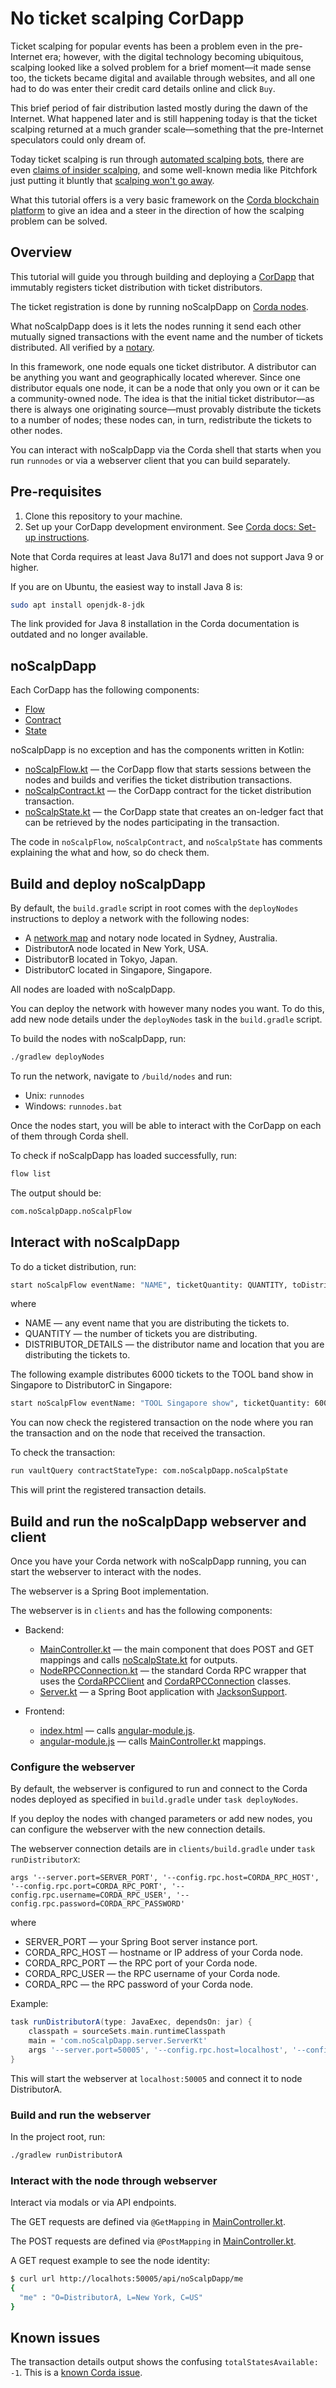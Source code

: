 # No ticket scalping CorDapp

Ticket scalping for popular events has been a problem even in the pre-Internet era; however, with the digital technology becoming ubiquitous, scalping looked like a solved problem for a brief moment—it made sense too, the tickets became digital and available through websites, and all one had to do was enter their credit card details online and click `Buy`.

This brief period of fair distribution lasted mostly during the dawn of the Internet. What happened later and is still happening today is that the ticket scalping returned at a much grander scale—something that the pre-Internet speculators could only dream of.

Today ticket scalping is run through [automated scalping bots](https://en.wikipedia.org/wiki/Ticket_resale#Automated_scalping_bots), there are even [claims of insider scalping](https://www.rollingstone.com/music/music-news/ticketmaster-cheating-scalpers-726353/), and some well-known media like Pitchfork just putting it bluntly that [scalping won't go away](https://pitchfork.com/thepitch/why-ticket-scalping-wont-go-away/).

What this tutorial offers is a very basic framework on the [Corda blockchain platform](https://docs.dev.chainstack.com/blockchains/corda) to give an idea and a steer in the direction of how the scalping problem can be solved.

## Overview

This tutorial will guide you through building and deploying a [CorDapp](https://docs.dev.chainstack.com/blockchains/corda#cordapp) that immutably registers ticket distribution with ticket distributors.

The ticket registration is done by running noScalpDapp on [Corda nodes](https://docs.dev.chainstack.com/blockchains/corda#node).

What noScalpDapp does is it lets the nodes running it send each other mutually signed transactions with the event name and the number of tickets distributed. All verified by a [notary](https://docs.dev.chainstack.com/blockchains/corda#notary-service).

In this framework, one node equals one ticket distributor. A distributor can be anything you want and geographically located wherever. Since one distributor equals one node, it can be a node that only you own or it can be a community-owned node. The idea is that the initial ticket distributor—as there is always one originating source—must provably distribute the tickets to a number of nodes; these nodes can, in turn, redistribute the tickets to other nodes.

You can interact with noScalpDapp via the Corda shell that starts when you run `runnodes` or via a webserver client that you can build separately.

## Pre-requisites

1. Clone this repository to your machine.
1. Set up your CorDapp development environment. See [Corda docs: Set-up instructions](https://docs.corda.net/getting-set-up.html#set-up-instructions).

Note that Corda requires at least Java 8u171 and does not support Java 9 or higher.

If you are on Ubuntu, the easiest way to install Java 8 is:

``` sh
sudo apt install openjdk-8-jdk
```

The link provided for Java 8 installation in the Corda documentation is outdated and no longer available.

## noScalpDapp

Each CorDapp has the following components:

* [Flow](https://docs.dev.chainstack.com/blockchains/corda#flows)
* [Contract](https://docs.dev.chainstack.com/blockchains/corda#contracts)
* [State](https://docs.dev.chainstack.com/blockchains/corda#states)

noScalpDapp is no exception and has the components written in Kotlin:

* [noScalpFlow.kt](https://github.com/akegaviar/no-ticket-scalping-cordapp/blob/master/noScalpDapp/src/main/kotlin/com/noScalpDapp/noScalpFlow.kt) — the CorDapp flow that starts sessions between the nodes and builds and verifies the ticket distribution transactions.
* [noScalpContract.kt](https://github.com/akegaviar/no-ticket-scalping-cordapp/blob/master/noScalpDapp/src/main/kotlin/com/noScalpDapp/noScalpContract.kt) — the CorDapp contract for the ticket distribution transaction.
* [noScalpState.kt](https://github.com/akegaviar/no-ticket-scalping-cordapp/blob/master/noScalpDapp/src/main/kotlin/com/noScalpDapp/noScalpState.kt) — the CorDapp state that creates an on-ledger fact that can be retrieved by the nodes participating in the transaction.

The code in `noScalpFlow`, `noScalpContract`, and `noScalpState` has comments explaining the what and how, so do check them.

## Build and deploy noScalpDapp

By default, the `build.gradle` script in root comes with the `deployNodes` instructions to deploy a network with the following nodes:

* A [network map](https://docs.dev.chainstack.com/blockchains/corda#network-map-service) and notary node located in Sydney, Australia.
* DistributorA node located in New York, USA.
* DistributorB located in Tokyo, Japan.
* DistributorC located in Singapore, Singapore.

All nodes are loaded with noScalpDapp.

You can deploy the network with however many nodes you want. To do this, add new node details under the `deployNodes` task in the `build.gradle` script.

To build the nodes with noScalpDapp, run:

``` sh
./gradlew deployNodes
```

To run the network, navigate to `/build/nodes` and run:

* Unix: `runnodes`
* Windows: `runnodes.bat`

Once the nodes start, you will be able to interact with the CorDapp on each of them through Corda shell.

To check if noScalpDapp has loaded successfully, run:

``` sh
flow list
```

The output should be:

``` sh
com.noScalpDapp.noScalpFlow
```

## Interact with noScalpDapp

To do a ticket distribution, run:

``` sh
start noScalpFlow eventName: "NAME", ticketQuantity: QUANTITY, toDistributor: "DISTRIBUTOR_DETAILS"
```

where

* NAME — any event name that you are distributing the tickets to.
* QUANTITY — the number of tickets you are distributing.
* DISTRIBUTOR_DETAILS — the distributor name and location that you are distributing the tickets to.

The following example distributes 6000 tickets to the TOOL band show in Singapore to DistributorC in Singapore:

``` sh
start noScalpFlow eventName: "TOOL Singapore show", ticketQuantity: 6000, toDistributor: "O=DistributorC,L=Singapore,C=SG"
```

You can now check the registered transaction on the node where you ran the transaction and on the node that received the transaction.

To check the transaction:

``` sh
run vaultQuery contractStateType: com.noScalpDapp.noScalpState
```

This will print the registered transaction details.

## Build and run the noScalpDapp webserver and client

Once you have your Corda network with noScalpDapp running, you can start the webserver to interact with the nodes.

The webserver is a Spring Boot implementation.

The webserver is in `clients` and has the following components:

* Backend:
  * [MainController.kt](https://github.com/akegaviar/no-ticket-scalping-cordapp/blob/master/clients/src/main/kotlin/com/noScalpDapp/server/MainController.kt) — the main component that does POST and GET mappings and calls [noScalpState.kt](https://github.com/akegaviar/no-ticket-scalping-cordapp/blob/master/noScalpDapp/src/main/kotlin/com/noScalpDapp/noScalpState.kt) for outputs.
  * [NodeRPCConnection.kt](https://github.com/akegaviar/no-ticket-scalping-cordapp/blob/master/clients/src/main/kotlin/com/noScalpDapp/server/NodeRPCConnection.kt) — the standard Corda RPC wrapper that uses the [CordaRPCClient](https://docs.corda.net/api/javadoc/net/corda/client/rpc/CordaRPCClient.html) and [CordaRPCConnection](https://docs.corda.net/api/javadoc/net/corda/client/rpc/CordaRPCConnection.html) classes.
  * [Server.kt](https://github.com/akegaviar/no-ticket-scalping-cordapp/blob/master/clients/src/main/kotlin/com/noScalpDapp/server/Server.kt) — a Spring Boot application with [JacksonSupport](https://docs.corda.net/api/kotlin/corda/net.corda.client.jackson/-jackson-support/index.html).

* Frontend:
  * [index.html](https://github.com/akegaviar/no-ticket-scalping-cordapp/blob/master/clients/src/main/resources/public/index.html) — calls [angular-module.js](https://github.com/akegaviar/no-ticket-scalping-cordapp/blob/master/clients/src/main/resources/public/js/angular-module.js).
  * [angular-module.js](https://github.com/akegaviar/no-ticket-scalping-cordapp/blob/master/clients/src/main/resources/public/js/angular-module.js) — calls [MainController.kt](https://github.com/akegaviar/no-ticket-scalping-cordapp/blob/master/clients/src/main/kotlin/com/noScalpDapp/server/MainController.kt) mappings.

### Configure the webserver

By default, the webserver is configured to run and connect to the Corda nodes deployed as specified in `build.gradle` under `task deployNodes`.

If you deploy the nodes with changed parameters or add new nodes, you can configure the webserver with the new connection details.

The webserver connection details are in `clients/build.gradle` under `task runDistributorX`:

`args '--server.port=SERVER_PORT', '--config.rpc.host=CORDA_RPC_HOST', '--config.rpc.port=CORDA_RPC_PORT', '--config.rpc.username=CORDA_RPC_USER', '--config.rpc.password=CORDA_RPC_PASSWORD'`

where

* SERVER_PORT — your Spring Boot server instance port.
* CORDA_RPC_HOST — hostname or IP address of your Corda node.
* CORDA_RPC_PORT — the RPC port of your Corda node.
* CORDA_RPC_USER — the RPC username of your Corda node.
* CORDA_RPC — the RPC password of your Corda node.

Example:

``` gradle
task runDistributorA(type: JavaExec, dependsOn: jar) {
    classpath = sourceSets.main.runtimeClasspath
    main = 'com.noScalpDapp.server.ServerKt'
    args '--server.port=50005', '--config.rpc.host=localhost', '--config.rpc.port=10006', '--config.rpc.username=user1', '--config.rpc.password=test'
}
```

This will start the webserver at `localhost:50005` and connect it to node DistributorA.

### Build and run the webserver

In the project root, run:

``` sh
./gradlew runDistributorA
```

### Interact with the node through webserver

Interact via modals or via API endpoints.

The GET requests are defined via `@GetMapping` in [MainController.kt](https://raw.githubusercontent.com/akegaviar/no-ticket-scalping-cordapp/master/clients/src/main/kotlin/com/noScalpDapp/server/MainController.kt).

The POST requests are defined via `@PostMapping` in [MainController.kt](https://raw.githubusercontent.com/akegaviar/no-ticket-scalping-cordapp/master/clients/src/main/kotlin/com/noScalpDapp/server/MainController.kt).

A GET request example to see the node identity:

``` sh
$ curl url http://localhots:50005/api/noScalpDapp/me
{
  "me" : "O=DistributorA, L=New York, C=US"
}
```

## Known issues

The transaction details output shows the confusing `totalStatesAvailable: -1`. This is a [known Corda issue](https://r3-cev.atlassian.net/browse/CORDA-2601).
